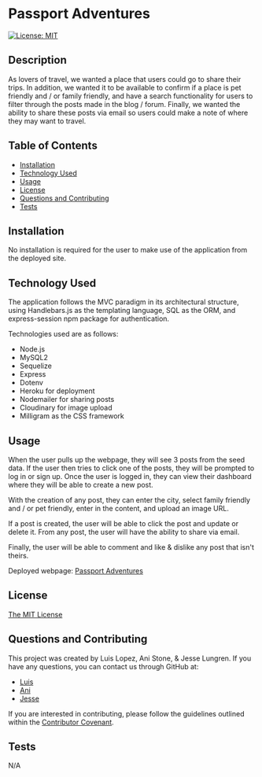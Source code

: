 # Passport Adventures

[![License: MIT](https://img.shields.io/badge/License-MIT-yellow.svg)](https://opensource.org/licenses/MIT)

## Description

As lovers of travel, we wanted a place that users could go to share their trips. In addition, we wanted it to be available to confirm if a place is pet friendly and / or family friendly, and have a search functionality for users to filter through the posts made in the blog / forum. Finally, we wanted the ability to share these posts via email so users could make a note of where they may want to travel.

## Table of Contents

- [Installation](#installation)
- [Technology Used](#technology-used)
- [Usage](#usage)
- [License](#license)
- [Questions and Contributing](#questions-and-contributing)
- [Tests](#tests)

## Installation

No installation is required for the user to make use of the application from the deployed site.

## Technology Used

The application follows the MVC paradigm in its architectural structure, using Handlebars.js as the templating language, SQL as the ORM, and express-session npm package for authentication.

Technologies used are as follows:

 - Node.js
 - MySQL2
 - Sequelize
 - Express
 - Dotenv
 - Heroku for deployment
 - Nodemailer for sharing posts
 - Cloudinary for image upload
 - Milligram as the CSS framework

## Usage

When the user pulls up the webpage, they will see 3 posts from the seed data. If the user then tries to click one of the posts, they will be prompted to log in or sign up. Once the user is logged in, they can view their dashboard where they will be able to create a new post.

With the creation of any post, they can enter the city, select family friendly and / or pet friendly, enter in the content, and upload an image URL.

If a post is created, the user will be able to click the post and update or delete it. From any post, the user will have the ability to share via email.

Finally, the user will be able to comment and like & dislike any post that isn't theirs.

Deployed webpage: [Passport Adventures](http://travelblog.workbytes.net/)

## License

[The MIT License](https://opensource.org/licenses/MIT)

## Questions and Contributing

This project was created by Luis Lopez, Ani Stone, & Jesse Lungren. If you have any questions, you can contact us through GitHub at:

- [Luis](https://github.com/ll8719)
- [Ani](https://github.com/anistone9)
- [Jesse](https://github.com/jmcdlungren)

If you are interested in contributing, please follow the guidelines outlined within the [Contributor Covenant](https://www.contributor-covenant.org/).

## Tests

N/A
